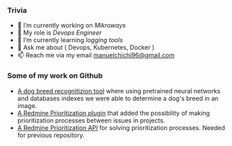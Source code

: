 ### Trivia
- 🔭 I’m currently working on _Mikroways_
- 🧰 My role is _Devops Engineer_
- 🌱 I’m currently learning _logging tools_
- 💬 Ask me about ( Devops, Kubernetes, Docker )
- 📫 Reach me via my email <manuelchichi96@gmail.com>

### Some of my work on Github
- [A dog breed recognitizion tool](https://github.com/manuelchichi/dog-race-recognition) where using pretrained neural networks and databases indexes we were able to determine a dog's breed in an image.
- [A Redmine Prioritization plugin](https://github.com/manuelchichi/dss-pnrp-redmine-plugin) that added the possibility of making prioritization processes between issues in projects.
- [A Redmine Prioritization API](https://github.com/manuelchichi/dss-pnrp-api) for solving prioritization processes. Needed for previous repository.
